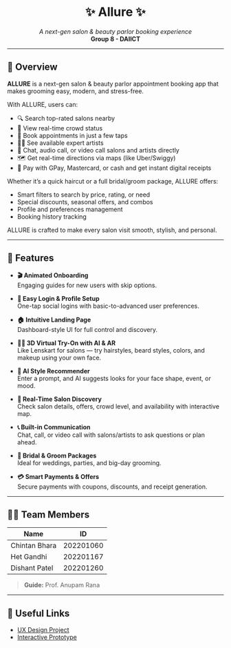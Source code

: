 <h1 align="center">✨ Allure ✨</h1>

<p align="center">
  <i>A next-gen salon & beauty parlor booking experience</i><br/>
  <b>Group 8 - DAIICT</b>
</p>

---

## 📖 Overview

**ALLURE** is a next-gen salon & beauty parlor appointment booking app that makes grooming easy, modern, and stress-free.

With ALLURE, users can:
- 🔍 Search top-rated salons nearby  
- 📍 View real-time crowd status  
- 📅 Book appointments in just a few taps  
- 👩‍🎨 See available expert artists  
- 💬 Chat, audio call, or video call salons and artists directly  
- 🗺️ Get real-time directions via maps (like Uber/Swiggy)  
- 💸 Pay with GPay, Mastercard, or cash and get instant digital receipts  

Whether it’s a quick haircut or a full bridal/groom package, ALLURE offers:
- Smart filters to search by price, rating, or need  
- Special discounts, seasonal offers, and combos  
- Profile and preferences management  
- Booking history tracking  

ALLURE is crafted to make every salon visit smooth, stylish, and personal.

---

## 🚀 Features

- **🎬 Animated Onboarding**  
  Engaging guides for new users with skip options.

- **🔐 Easy Login & Profile Setup**  
  One-tap social logins with basic-to-advanced user preferences.

- **🏠 Intuitive Landing Page**  
  Dashboard-style UI for full control and discovery.

- **💇‍♂️ 3D Virtual Try-On with AI & AR**  
  Like Lenskart for salons — try hairstyles, beard styles, colors, and makeup using your own face.

- **🧠 AI Style Recommender**  
  Enter a prompt, and AI suggests looks for your face shape, event, or mood.

- **🧭 Real-Time Salon Discovery**  
  Check salon details, offers, crowd level, and availability with interactive map.

- **📞 Built-in Communication**  
  Chat, call, or video call with salons/artists to ask questions or plan ahead.

- **🎁 Bridal & Groom Packages**  
  Ideal for weddings, parties, and big-day grooming.

- **💳 Smart Payments & Offers**  
  Secure payments with coupons, discounts, and receipt generation.

---

## 👨‍💻 Team Members

| Name            | ID         |
|-----------------|------------|
| Chintan Bhara   | 202201060  |
| Het Gandhi      | 202201167  |
| Dishant Patel   | 202201260  |

> **Guide:** Prof. Anupam Rana

---

## 🔗 Useful Links

- [UX Design Project](https://www.figma.com/design/LqbWCSqk7rQcyrdoH9uxD6/UX-Design-Project?node-id=0-1&p=f&t=mOYgCYy8RL82ukfz-0)  
- [Interactive Prototype](https://www.figma.com/proto/LqbWCSqk7rQcyrdoH9uxD6/UX-Design-Project?node-id=96-176&t=ntv6LqAclOsGnqAR-1&scaling=scale-down&content-scaling=fixed&page-id=0%3A1&starting-point-node-id=96%3A176&show-proto-sidebar=1)  
